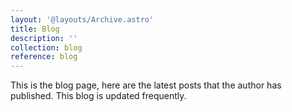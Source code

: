 ```yaml
---
layout: '@layouts/Archive.astro'
title: Blog
description: ''
collection: blog
reference: blog
---
```


This is the blog page, here are the latest posts that the author has published. This blog is updated frequently.
